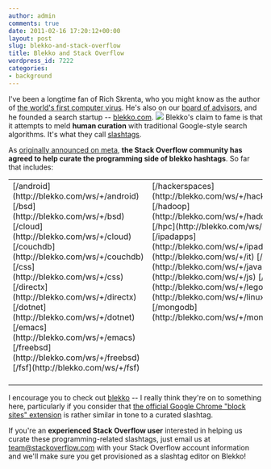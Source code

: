 ```yaml
---
author: admin
comments: true
date: 2011-02-16 17:20:12+00:00
layout: post
slug: blekko-and-stack-overflow
title: Blekko and Stack Overflow
wordpress_id: 7222
categories:
- background
---
```


I've been a longtime fan of Rich Skrenta, who you might know as the author of [the world's first computer virus](http://en.wikipedia.org/wiki/Elk_Cloner). He's also on our [board of advisors](http://stackexchange.com/about/management#advisors), and he founded a search startup -- [blekko.com](http://blekko.com).
[![](http://blog.stackoverflow.com/wp-content/uploads/blekko-slash-the-web-logo.png)](http://blekko.com/)
Blekko's claim to fame is that it attempts to meld **human curation** with traditional Google-style search algorithms. It's what they call [slashtags](http://blekko.com/tag/show).

As [originally announced on meta](http://meta.stackoverflow.com/questions/77441/community-curation-of-the-blekko-com-programming-slashtags), **the Stack Overflow community has agreed to help curate the programming side of blekko hashtags**. So far that includes:

<table width="400" >
<tr >

<td valign="top" >
[/android](http://blekko.com/ws/+/android) 
[/bsd](http://blekko.com/ws/+/bsd) 
[/cloud](http://blekko.com/ws/+/cloud) 
[/couchdb](http://blekko.com/ws/+/couchdb) 
[/css](http://blekko.com/ws/+/css) 
[/directx](http://blekko.com/ws/+/directx) 
[/dotnet](http://blekko.com/ws/+/dotnet) 
[/emacs](http://blekko.com/ws/+/emacs) 
[/freebsd](http://blekko.com/ws/+/freebsd) 
[/fsf](http://blekko.com/ws/+/fsf) 

</td>

<td valign="top" >
[/hackerspaces](http://blekko.com/ws/+/hackerspaces) 
[/hadoop](http://blekko.com/ws/+/hadoop) 
[/hpc](http://blekko.com/ws/+/hpc) 
[/ipadapps](http://blekko.com/ws/+/ipadapps) 
[/it](http://blekko.com/ws/+/it) 
[/java](http://blekko.com/ws/+/java) 
[/js](http://blekko.com/ws/+/js) 
[/lego](http://blekko.com/ws/+/lego) 
[/linux](http://blekko.com/ws/+/linux) 
[/mongodb](http://blekko.com/ws/+/mongodb) 

</td>

<td valign="top" >
[/ms](http://blekko.com/ws/+/ms) 
[/nosql](http://blekko.com/ws/+/nosql) 
[/open-source](http://blekko.com/ws/+/open-source) 
[/opengl](http://blekko.com/ws/+/opengl) 
[/perl](http://blekko.com/ws/+/perl) 
[/php](http://blekko.com/ws/+/php) 
[/python](http://blekko.com/ws/+/python) 
[/rails](http://blekko.com/ws/+/rails) 
[/ruby](http://blekko.com/ws/+/ruby) 
[/so](http://blekko.com/ws/+/so) 

</td>

<td valign="top" >
[/sql](http://blekko.com/ws/+/sql) 
[/tech](http://blekko.com/ws/+/tech) 
[/techblogs](http://blekko.com/ws/+/techblogs) 
[/ubuntu](http://blekko.com/ws/+/ubuntu) 
[/unix](http://blekko.com/ws/+/unix) 
[/utf8](http://blekko.com/ws/+/utf8) 
[/ux](http://blekko.com/ws/+/ux) 
[/videogames](http://blekko.com/ws/+/videogames) 
[/vim](http://blekko.com/ws/+/vim) 
[/webdesign](http://blekko.com/ws/+/webdesign) 
[/windows](http://blekko.com/ws/+/windows) 

</td>
</table>

I encourage you to check out [blekko](http://blekko.com) -- I really think they're on to something here, particularly if you consider that [the official Google Chrome "block sites" extension](http://googleblog.blogspot.com/2011/02/new-chrome-extension-block-sites-from.html) is rather similar in tone to a curated slashtag.

If you're an **experienced Stack Overflow user** interested in helping us curate these programming-related slashtags, just email us at team@stackoverflow.com with your Stack Overflow account information and we'll make sure you get provisioned as a slashtag editor on Blekko!
